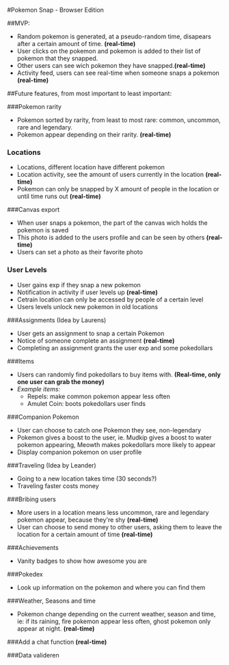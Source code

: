 #Pokemon Snap - Browser Edition

##MVP:
- Random pokemon is generated, at a pseudo-random time, disapears after a certain amount of time. **(real-time)**
- User clicks on the pokemon and pokemon is added to their list of pokemon that they snapped.
- Other users can see wich pokemon they have snapped.**(real-time)**
- Activity feed, users can see real-time when someone snaps a pokemon **(real-time)**


##Future features, from most important to least important:

###Pokemon rarity
- Pokemon sorted by rarity, from least to most rare: common, uncommon, rare and legendary.
- Pokemon appear depending on their rarity. **(real-time)**

### Locations
- Locations, different location have different pokemon
- Location activity, see the amount of users currently in the location **(real-time)**
- Pokemon can only be snapped by X amount of people in the location or until time runs out **(real-time)**

###Canvas export
- When user snaps a pokemon, the part of the canvas wich holds the pokemon is saved
- This photo is added to the users profile and can be seen by others **(real-time)**
- Users can set a photo as their favorite photo

### User Levels
- User gains exp if they snap a new pokemon
- Notification in activity if user levels up **(real-time)**
- Cetrain location can only be accessed by people of a certain level
- Users levels unlock new pokemon in old locations

###Assignments (Idea by Laurens)
- User gets an assignment to snap a certain Pokemon
- Notice of someone complete an assignment **(real-time)**
- Completing an assignment grants the user exp and some pokedollars

###Items
- Users can randomly find pokedollars to buy items with. **(Real-time, only one user can grab the money)**
- *Example items:*
  - Repels: make common pokemon appear less often
  - Amulet Coin: boots pokedollars user finds

###Companion Pokemon
- User can choose to catch one Pokemon they see, non-legendary
- Pokemon gives a boost to the user, ie. Mudkip gives a boost to water pokemon appearing, Meowth makes pokedollars more likely to appear
- Display companion pokemon on user profile

###Traveling (Idea by Leander)
- Going to a new location takes time (30 seconds?)
- Traveling faster costs money

###Bribing users
- More users in a location means less uncommon, rare and legendary pokemon appear, because they're shy **(real-time)**
- User can choose to send money to other users, asking them to leave the location for a certain amount of time **(real-time)**

###Achievements
- Vanity badges to show how awesome you are

###Pokedex
- Look up information on the pokemon and where you can find them

###Weather, Seasons and time
- Pokemon change depending on the current weather, season and time, ie: if its raining, fire pokemon appear less often, ghost pokemon only appear at night. **(real-time)**

###Add a chat function **(real-time)**

###Data valideren
